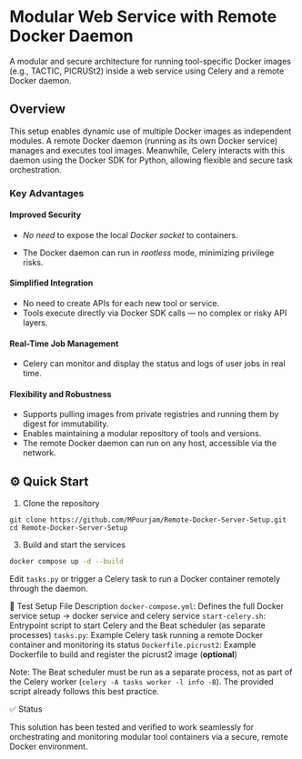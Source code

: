 # Modular Web Service with Remote Docker Daemon
A modular and secure architecture for running tool-specific Docker images (e.g., TACTIC, PICRUSt2) inside a web service using Celery and a remote Docker daemon.

## Overview

This setup enables dynamic use of multiple Docker images as independent modules.
A remote Docker daemon (running as its own Docker service) manages and executes tool images.
Meanwhile, Celery interacts with this daemon using the Docker SDK for Python, allowing flexible and secure task orchestration.

### Key Advantages
#### Improved Security

- _No need_ to expose the local _Docker socket_ to containers.

- The Docker daemon can run in _rootless_ mode, minimizing privilege risks.

#### Simplified Integration
- No need to create APIs for each new tool or service.
- Tools execute directly via Docker SDK calls — no complex or risky API layers.

#### Real-Time Job Management
- Celery can monitor and display the status and logs of user jobs in real time.

#### Flexibility and Robustness
- Supports pulling images from private registries and running them by digest for immutability.
- Enables maintaining a modular repository of tools and versions.
- The remote Docker daemon can run on any host, accessible via the network.

## ⚙️ Quick Start
1. Clone the repository
```
git clone https://github.com/MPourjam/Remote-Docker-Server-Setup.git
cd Remote-Docker-Server-Setup
```

3. Build and start the services
```bash
docker compose up -d --build
```

Edit `tasks.py` or trigger a Celery task to run a Docker container remotely through the daemon.

🧪 Test Setup
File	Description
`docker-compose.yml`:	Defines the full Docker service setup → docker service and celery service
`start-celery.sh`:	Entrypoint script to start Celery and the Beat scheduler (as separate processes)
`tasks.py`:	Example Celery task running a remote Docker container and monitoring its status
`Dockerfile.picrust2`:	Example Dockerfile to build and register the picrust2 image (__optional__)

Note:
The Beat scheduler must be run as a separate process, not as part of the Celery worker (`celery -A tasks worker -l info -B`).
The provided script already follows this best practice.

✅ Status

This solution has been tested and verified to work seamlessly for orchestrating and monitoring modular tool containers via a secure, remote Docker environment.

